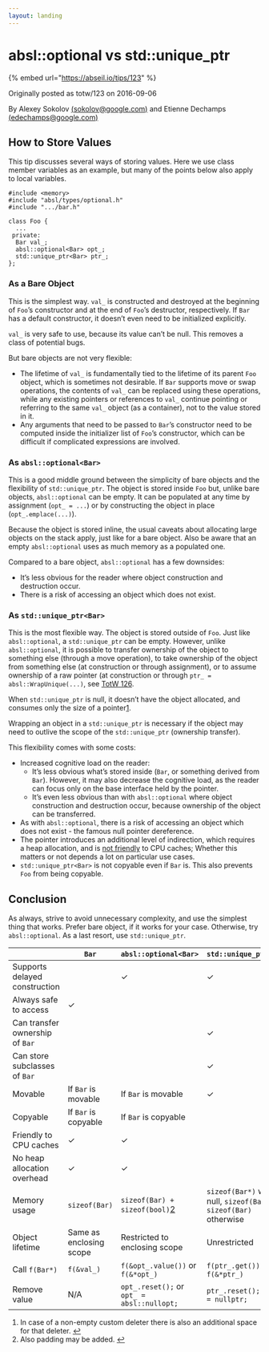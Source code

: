 ```yaml
---
layout: landing
---
```


# absl::optional vs std::unique\_ptr

{% embed url="https://abseil.io/tips/123" %}



Originally posted as totw/123 on 2016-09-06

By Alexey Sokolov [(sokolov@google.com)](mailto:sokolov@google.com) and Etienne Dechamps [(edechamps@google.com)](mailto:edechamps@google.com)

## How to Store Values <a href="#how-to-store-values" id="how-to-store-values"></a>

This tip discusses several ways of storing values. Here we use class member variables as an example, but many of the points below also apply to local variables.

```
#include <memory>
#include "absl/types/optional.h"
#include ".../bar.h"

class Foo {
  ...
 private:
  Bar val_;
  absl::optional<Bar> opt_;
  std::unique_ptr<Bar> ptr_;
};
```

### As a Bare Object <a href="#as-a-bare-object" id="as-a-bare-object"></a>

This is the simplest way. `val_` is constructed and destroyed at the beginning of `Foo`’s constructor and at the end of `Foo`’s destructor, respectively. If `Bar` has a default constructor, it doesn’t even need to be initialized explicitly.

`val_` is very safe to use, because its value can’t be null. This removes a class of potential bugs.

But bare objects are not very flexible:

* The lifetime of `val_` is fundamentally tied to the lifetime of its parent `Foo` object, which is sometimes not desirable. If `Bar` supports move or swap operations, the contents of `val_` can be replaced using these operations, while any existing pointers or references to `val_` continue pointing or referring to the same `val_` object (as a container), not to the value stored in it.
* Any arguments that need to be passed to `Bar`’s constructor need to be computed inside the initializer list of `Foo`’s constructor, which can be difficult if complicated expressions are involved.

### As `absl::optional<Bar>` <a href="#as-absloptionalbar" id="as-absloptionalbar"></a>

This is a good middle ground between the simplicity of bare objects and the flexibility of `std::unique_ptr`. The object is stored inside `Foo` but, unlike bare objects, `absl::optional` can be empty. It can be populated at any time by assignment (`opt_ = ...`) or by constructing the object in place (`opt_.emplace(...)`).

Because the object is stored inline, the usual caveats about allocating large objects on the stack apply, just like for a bare object. Also be aware that an empty `absl::optional` uses as much memory as a populated one.

Compared to a bare object, `absl::optional` has a few downsides:

* It’s less obvious for the reader where object construction and destruction occur.
* There is a risk of accessing an object which does not exist.

### As `std::unique_ptr<Bar>` <a href="#as-stdunique_ptrbar" id="as-stdunique_ptrbar"></a>

This is the most flexible way. The object is stored outside of `Foo`. Just like `absl::optional`, a `std::unique_ptr` can be empty. However, unlike `absl::optional`, it is possible to transfer ownership of the object to something else (through a move operation), to take ownership of the object from something else (at construction or through assignment), or to assume ownership of a raw pointer (at construction or through `ptr_ = absl::WrapUnique(...)`, see [TotW 126](https://abseil.io/tips/126).

When `std::unique_ptr` is null, it doesn’t have the object allocated, and consumes only the size of a pointer[1](https://abseil.io/tips/123#fn:deleter).

Wrapping an object in a `std::unique_ptr` is necessary if the object may need to outlive the scope of the `std::unique_ptr` (ownership transfer).

This flexibility comes with some costs:

* Increased cognitive load on the reader:
  * It’s less obvious what’s stored inside (`Bar`, or something derived from `Bar`). However, it may also decrease the cognitive load, as the reader can focus only on the base interface held by the pointer.
  * It’s even less obvious than with `absl::optional` where object construction and destruction occur, because ownership of the object can be transferred.
* As with `absl::optional`, there is a risk of accessing an object which does not exist - the famous null pointer dereference.
* The pointer introduces an additional level of indirection, which requires a heap allocation, and is [not friendly](https://en.wikipedia.org/wiki/Locality\_of\_reference) to CPU caches; Whether this matters or not depends a lot on particular use cases.
* `std::unique_ptr<Bar>` is not copyable even if `Bar` is. This also prevents `Foo` from being copyable.

## Conclusion <a href="#conclusion" id="conclusion"></a>

As always, strive to avoid unnecessary complexity, and use the simplest thing that works. Prefer bare object, if it works for your case. Otherwise, try `absl::optional`. As a last resort, use `std::unique_ptr`.

|                                 | `Bar`                   | `absl::optional<Bar>`                                                  | `std::unique_ptr<Bar>`                                           |
| ------------------------------- | ----------------------- | ---------------------------------------------------------------------- | ---------------------------------------------------------------- |
| Supports delayed construction   |                         | ✓                                                                      | ✓                                                                |
| Always safe to access           | ✓                       |                                                                        |                                                                  |
| Can transfer ownership of `Bar` |                         |                                                                        | ✓                                                                |
| Can store subclasses of `Bar`   |                         |                                                                        | ✓                                                                |
| Movable                         | If `Bar` is movable     | If `Bar` is movable                                                    | ✓                                                                |
| Copyable                        | If `Bar` is copyable    | If `Bar` is copyable                                                   |                                                                  |
| Friendly to CPU caches          | ✓                       | ✓                                                                      |                                                                  |
| No heap allocation overhead     | ✓                       | ✓                                                                      |                                                                  |
| Memory usage                    | `sizeof(Bar)`           | `sizeof(Bar) + sizeof(bool)`[2](https://abseil.io/tips/123#fn:padding) | `sizeof(Bar*)` when null, `sizeof(Bar*) + sizeof(Bar)` otherwise |
| Object lifetime                 | Same as enclosing scope | Restricted to enclosing scope                                          | Unrestricted                                                     |
| Call `f(Bar*)`                  | `f(&val_)`              | `f(&opt_.value())` or `f(&*opt_)`                                      | `f(ptr_.get())` or `f(&*ptr_)`                                   |
| Remove value                    | N/A                     | `opt_.reset();` or `opt_ = absl::nullopt;`                             | `ptr_.reset();` or `ptr_ = nullptr;`                             |

1. In case of a non-empty custom deleter there is also an additional space for that deleter. [↩](https://abseil.io/tips/123#fnref:deleter)
2. Also padding may be added. [↩](https://abseil.io/tips/123#fnref:padding)
